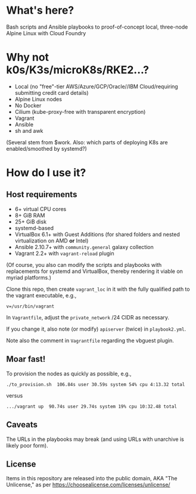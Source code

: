 # What's here?

Bash scripts and Ansible playbooks to proof-of-concept local, three-node Alpine Linux with Cloud Foundry

# Why not k0s/K3s/microK8s/RKE2...?

- Local (no "free"-tier AWS/Azure/GCP/Oracle//IBM Cloud/requiring submitting credit card details)
- Alpine Linux nodes
- No Docker
- Cilium (kube-proxy-free with transparent encryption)
- Vagrant
- Ansible
- sh and awk

(Several stem from $work. Also: which parts of deploying K8s are enabled/smoothed by systemd?)

# How do I use it?

## Host requirements

- 6+ virtual CPU cores
- 8+ GiB RAM
- 25+ GiB disk
- systemd-based
- VirtualBox 6.1+ with Guest Additions (for shared folders and nested virtualization on AMD **or** Intel)
- Ansible 2.10.7+ with ``community.general`` galaxy collection
- Vagrant 2.2+ with ``vagrant-reload`` plugin

(Of course, you also can modify the scripts and playbooks with replacements for systemd and VirtualBox, thereby rendering it viable on myriad platforms.)

Clone this repo, then create ``vagrant_loc`` in it with the fully qualified path to the vagrant executable, e.g.,

```
v=/usr/bin/vagrant
```

In ``Vagrantfile``, adjust the ``private_network`` /24 CIDR as necessary.

If you change it, also note (or modify) ``apiserver`` (twice) in ``playbook2.yml``.

Note also the comment in ``Vagrantfile`` regarding the vbguest plugin.

## Moar fast!

To provision the nodes as quickly as possible, e.g.,

```
./to_provision.sh  106.84s user 30.59s system 54% cpu 4:13.32 total
```

versus


```
.../vagrant up  90.74s user 29.74s system 19% cpu 10:32.48 total
```

## Caveats

The URLs in the playbooks may break (and using URLs with unarchive is likely poor form).

## License

Items in this repository are released into the public domain, AKA "The Unlicense," as per https://choosealicense.com/licenses/unlicense/